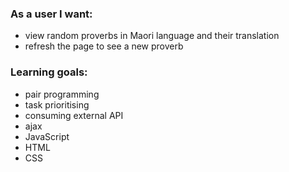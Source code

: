 ### As a user I want:
 -  view random proverbs in Maori language and their translation
 -  refresh the page to see a new proverb
 
### Learning goals:
 - pair programming
 - task prioritising
 - consuming external API
 - ajax
 - JavaScript
 - HTML
 - CSS
